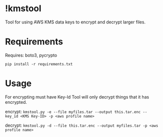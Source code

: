 # !kmstool
Tool for using AWS KMS data keys to encrypt and decrypt larger files. 

# Requirements
Requires: boto3, pycrypto 

```pip install -r requirements.txt```

# Usage
For encrypting must have Key-Id 
Tool will only decrypt things that it has encrypted. 

encrypt: 
```kmstool.py -e --file myfiles.tar --output this.tar.enc --key_id <KMS Key-ID> -p <aws profile name>```

decrypt:
```kmstool.py -d --file this.tar.enc --output myfiles.tar -p <aws profile name>```

